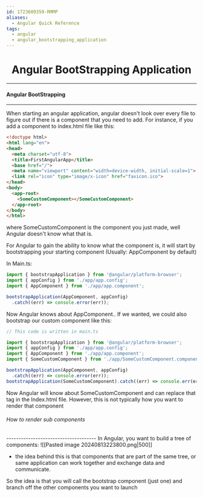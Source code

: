 ```yaml
---
id: 1723609359-RMMP
aliases:
  - Angular Quick Reference
tags:
  - angular
  - angular_bootstrapping_application
---
```


<center>
<h1>Angular BootStrapping Application</h1>
</center>


---
#### Angular BootStrapping
---

When starting an angular application, angular doesn't look over every file
to figure out if there is a component that you need to add. For instance, if
you add a component to index.html file like this:
```html
<!doctype html>
<html lang="en">
<head>
  <meta charset="utf-8">
  <title>FirstAngularApp</title>
  <base href="/">
  <meta name="viewport" content="width=device-width, initial-scale=1">
  <link rel="icon" type="image/x-icon" href="favicon.ico">
</head>
<body>
  <app-root>
    <SomeCustomComponent></SomeCustomComponent>
  </app-root>
</body>
</html>
```
where SomeCustomComponent is the component you just made, well Angular doesn't 
know what that is. 

For Angular to gain the ability to know what the component is, it will start by 
bootstrapping your starting component (Usually: AppComponent by default)

In Main.ts:
```typescript
import { bootstrapApplication } from '@angular/platform-browser';
import { appConfig } from './app/app.config';
import { AppComponent } from './app/app.component';

bootstrapApplication(AppComponent, appConfig)
  .catch((err) => console.error(err));
```
Now Angular knows about AppComponent.. If we wanted, we could also bootstrap our
custom component like this: 
```typescript
// This code is written in main.ts

import { bootstrapApplication } from '@angular/platform-browser';
import { appConfig } from './app/app.config';
import { AppComponent } from './app/app.component';
import { SomeCustomComponent } from './app/SomeCustomComponent.component'

bootstrapApplication(AppComponent, appConfig)
  .catch((err) => console.error(err));
bootstrapApplication(SomeCustomComponent).catch((err) => console.err(err)) 
```

Now Angular will know about SomeCustomComponent and can replace that tag in the
Index.html file. However, this is not typically how you want to render that component

###### How to render sub components
\-------------------------------------
In Angular, you want to build a tree of components: 
![[Pasted image 20240813223800.png|500]]

- the idea behind this is that components that are part of the same tree, or same application
  can work together and exchange data and communicate.

So the idea is that you will call the bootstrap component (just one) and branch off the other
components you want to launch


